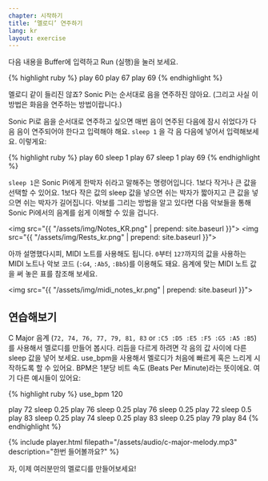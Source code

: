 ```yaml
---
chapter: 시작하기
title: ‘멜로디’ 연주하기
lang: kr
layout: exercise
---
```


다음 내용을 Buffer에 입력하고 Run (실행)을 눌러 보세요.

{% highlight ruby %}
play 60
play 67
play 69
{% endhighlight %}

멜로디 같이 들리진 않죠? Sonic Pi는 순서대로 음을 연주하진 않아요. (그리고 사실 이 방법은 화음을 연주하는 방법이랍니다.)

Sonic Pi로 음을 순서대로 연주하고 싶으면 매번 음이 연주된 다음에 잠시 쉬었다가 다음 음이 연주되어야 한다고 입력해야 해요. `sleep 1` 을 각 음 다음에 넣어서 입력해보세요. 이렇게요:

{% highlight ruby %}
play 60
sleep 1
play 67
sleep 1
play 69
{% endhighlight %}

`sleep 1`은 Sonic Pi에게 한박자 쉬라고 말해주는 명령어입니다. 1보다 작거나 큰 값을 선택할 수 있어요. 1보다 작은 값의 sleep 값을 넣으면 쉬는 박자가 짧아지고 큰 값을 넣으면 쉬는 박자가 길어집니다. 악보를 그리는 방법을 알고 있다면 다음 악보들을 통해 Sonic Pi에서의 음계를 쉽게 이해할 수 있을 겁니다.

<img src="{{ "/assets/img/Notes_KR.png" | prepend: site.baseurl }}"> 
<img src="{{ "/assets/img/Rests_kr.png" | prepend: site.baseurl }}">

아까 설명했다시피, MIDI 노트를 사용해도 됩니다. `0`부터 `127`까지의 값을 사용하는 MIDI 노트나 악보 코드 (`:G4`, `:Ab5`, `:Bb5`)를 이용해도 돼요. 음계에 맞는 MIDI 노트 값을 써 놓은 표를 참조해 보세요.

<img src="{{ "/assets/img/midi_notes_kr.png" | prepend: site.baseurl }}">

## 연습해보기

C Major 음계 (`72, 74, 76, 77, 79, 81, 83` or `:C5 :D5 :E5 :F5 :G5 :A5 :B5`) 를 사용해서 멜로디를 만들어 봅시다. 리듬을 다르게 하려면 각 음의 값 사이에 다른 sleep 값을 넣어 보세요. use_bpm을 사용해서 멜로디가 처음에 빠르게 혹은 느리게 시작하도록 할 수 있어요. BPM은 1분당 비트 속도 (Beats Per Minute)라는 뜻이에요. 여기 다른 예시들이 있어요:

{% highlight ruby %}
use_bpm 120

play 72
sleep 0.25
play 76
sleep 0.25
play 76
sleep 0.25
play 72
sleep 0.5
play 83
sleep 0.25
play 74
sleep 0.25
play 83
sleep 0.25
play 79
play 84
{% endhighlight %}

{% include player.html filepath="/assets/audio/c-major-melody.mp3" description="한번 들어볼까요?" %}

자, 이제 여러분만의 멜로디를 만들어보세요!
